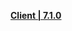 **[Client | 7.1.0](https://bundle.bh3.com/ptpublic/rel/20231106105308_PSI04xYkMRDoKldh/PC/BH3_v7.1.0_2370cca635c2.7z)**
